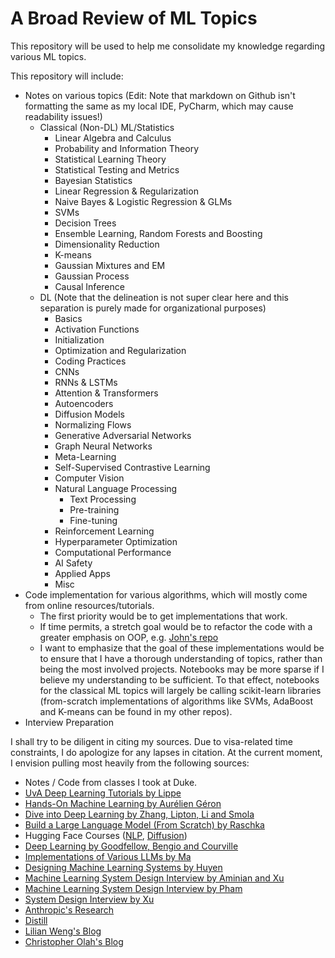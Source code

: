 # A Broad Review of ML Topics
This repository will be used to help me consolidate my knowledge regarding various ML topics.

This repository will include: 
* Notes on various topics (Edit: Note that markdown on Github isn't formatting the same as my local IDE, PyCharm, which may cause readability issues!)
  * Classical (Non-DL) ML/Statistics
    * Linear Algebra and Calculus
    * Probability and Information Theory
    * Statistical Learning Theory
    * Statistical Testing and Metrics
    * Bayesian Statistics
    * Linear Regression & Regularization
    * Naive Bayes & Logistic Regression & GLMs
    * SVMs
    * Decision Trees
    * Ensemble Learning, Random Forests and Boosting
    * Dimensionality Reduction
    * K-means
    * Gaussian Mixtures and EM
    * Gaussian Process
    * Causal Inference
  * DL (Note that the delineation is not super clear here and this separation is purely made for organizational purposes)
    * Basics
    * Activation Functions
    * Initialization
    * Optimization and Regularization
    * Coding Practices
    * CNNs
    * RNNs & LSTMs
    * Attention & Transformers
    * Autoencoders
    * Diffusion Models
    * Normalizing Flows
    * Generative Adversarial Networks
    * Graph Neural Networks
    * Meta-Learning
    * Self-Supervised Contrastive Learning
    * Computer Vision
    * Natural Language Processing
      * Text Processing
      * Pre-training
      * Fine-tuning
    * Reinforcement Learning
    * Hyperparameter Optimization
    * Computational Performance
    * AI Safety
    * Applied Apps
    * Misc
* Code implementation for various algorithms, which will mostly come from online resources/tutorials. 
  * The first priority would be to get implementations that work.
  * If time permits, a stretch goal would be to refactor the code with a greater emphasis on OOP, e.g. [John's repo](https://github.com/johnma2006/candle/tree/main)
  * I want to emphasize that the goal of these implementations would be to ensure that I have a thorough understanding of topics, rather than being the most involved projects. Notebooks may be more sparse if I believe my understanding to be sufficient. To that effect, notebooks for the classical ML topics will largely be calling scikit-learn libraries (from-scratch implementations of algorithms like SVMs, AdaBoost and K-means can be found in my other repos). 
* Interview Preparation

I shall try to be diligent in citing my sources. Due to visa-related time constraints, I do apologize for any lapses in citation. At the current moment, I envision pulling most heavily from the following sources:
* Notes / Code from classes I took at Duke.
* [UvA Deep Learning Tutorials by Lippe](https://uvadlc-notebooks.readthedocs.io/en/latest/)
* [Hands-On Machine Learning by Aurélien Géron](https://www.amazon.com/Hands-Machine-Learning-Scikit-Learn-TensorFlow/dp/1098125975)
* [Dive into Deep Learning by Zhang, Lipton, Li and Smola](http://d2l.ai)
* [Build a Large Language Model (From Scratch) by Raschka](https://www.amazon.com/Build-Large-Language-Model-Scratch/dp/1633437167)
* Hugging Face Courses ([NLP](https://huggingface.co/learn/nlp-course/en/chapter1/1), [Diffusion](https://huggingface.co/learn/diffusion-course/unit0/1))
* [Deep Learning by Goodfellow, Bengio and Courville](https://www.deeplearningbook.org)
* [Implementations of Various LLMs by Ma](https://github.com/johnma2006/candle)
* [Designing Machine Learning Systems by Huyen](https://www.amazon.com/Designing-Machine-Learning-Systems-Production-Ready/dp/1098107969)
* [Machine Learning System Design Interview by Aminian and Xu](https://bytebytego.com/intro/machine-learning-system-design-interview)
* [Machine Learning System Design Interview by Pham](https://www.amazon.com/Machine-Learning-Design-Interview-System/dp/B09YQWX59Z)
* [System Design Interview by Xu](https://www.amazon.com/System-Design-Interview-insiders-Second/dp/B08CMF2CQF)
* [Anthropic's Research](https://www.anthropic.com/research)
* [Distill](https://distill.pub)
* [Lilian Weng's Blog](https://lilianweng.github.io)
* [Christopher Olah's Blog](https://colah.github.io/about.html)
